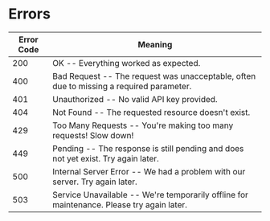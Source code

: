 # Errors

Error Code | Meaning
---------- | -------
200 | OK -- Everything worked as expected.
400 | Bad Request -- The request was unacceptable, often due to missing a required parameter.
401 | Unauthorized -- No valid API key provided.
404 | Not Found -- The requested resource doesn't exist.
429 | Too Many Requests -- You're making too many requests! Slow down!
449 | Pending -- The response is still pending and does not yet exist. Try again later.
500 | Internal Server Error -- We had a problem with our server. Try again later.
503 | Service Unavailable -- We're temporarily offline for maintenance. Please try again later.
